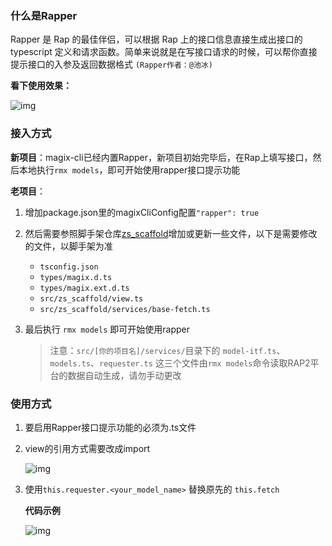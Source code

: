 
### 什么是Rapper 


Rapper 是 Rap 的最佳伴侣，可以根据 Rap 上的接口信息直接生成出接口的 typescript 定义和请求函数。简单来说就是在写接口请求的时候，可以帮你直接提示接口的入参及返回数据格式 `(Rapper作者：@池冰)`



__看下使用效果：__

![img](https://img.alicdn.com/tfs/TB1p1IPaRaE3KVjSZLeXXXsSFXa-700-344.gif)



### 接入方式

__新项目__：magix-cli已经内置Rapper，新项目初始完毕后，在Rap上填写接口，然后本地执行`rmx models`，即可开始使用rapper接口提示功能



__老项目__：

1. 增加package.json里的magixCliConfig配置`"rapper": true`

2. 然后需要参照脚手架仓库[zs_scaffold](http://gitlab.alibaba-inc.com/mm/zs_scaffold/tree/master)增加或更新一些文件，以下是需要修改的文件，以脚手架为准

    * `tsconfig.json`
    * `types/magix.d.ts`
    * `types/magix.ext.d.ts`
    * `src/zs_scaffold/view.ts`
    * `src/zs_scaffold/services/base-fetch.ts`

3. 最后执行 `rmx models` 即可开始使用rapper

    > 注意：`src/[你的项目名]/services/`目录下的 `model-itf.ts`、`models.ts`、`requester.ts` 这三个文件由`rmx models`命令读取RAP2平台的数据自动生成，请勿手动更改


### 使用方式

1. 要启用Rapper接口提示功能的必须为.ts文件

2. view的引用方式需要改成import

    ![img](https://img.alicdn.com/tfs/TB1cYs1aMaH3KVjSZFpXXbhKpXa-468-154.jpg)

3. 使用`this.requester.<your_model_name>` 替换原先的 `this.fetch`

    __代码示例__

    ![img](https://img.alicdn.com/tfs/TB1xCc1aMaH3KVjSZFpXXbhKpXa-794-340.jpg)


